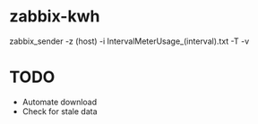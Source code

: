# zabbix-kwh
zabbix_sender -z (host) -i IntervalMeterUsage_(interval).txt -T -v

# TODO
* Automate download
* Check for stale data